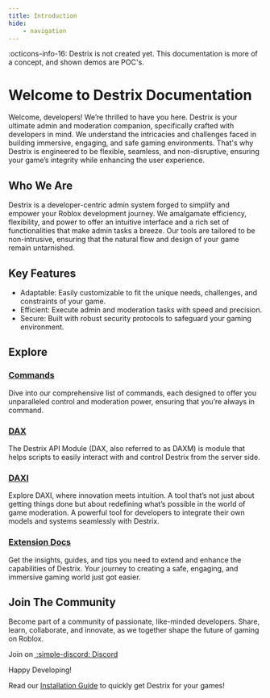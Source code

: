 ```yaml
---
title: Introduction
hide:
    - navigation
---
```

:octicons-info-16: Destrix is not created yet. This documentation is more of a concept, and shown demos are POC's.

# Welcome to Destrix Documentation

Welcome, developers! We’re thrilled to have you here. Destrix is your ultimate admin and moderation companion, specifically crafted with developers in mind. We understand the intricacies and challenges faced in building immersive, engaging, and safe gaming environments. That's why Destrix is engineered to be flexible, seamless, and non-disruptive, ensuring your game’s integrity while enhancing the user experience.

## Who We Are

Destrix is a developer-centric admin system forged to simplify and empower your Roblox development journey. We amalgamate efficiency, flexibility, and power to offer an intuitive interface and a rich set of functionalities that make admin tasks a breeze. Our tools are tailored to be non-intrusive, ensuring that the natural flow and design of your game remain untarnished.

## Key Features
* Adaptable: Easily customizable to fit the unique needs, challenges, and constraints of your game.
* Efficient: Execute admin and moderation tasks with speed and precision.
* Secure: Built with robust security protocols to safeguard your gaming environment.

## Explore

### [Commands](https://roblox.com)
Dive into our comprehensive list of commands, each designed to offer you unparalleled control and moderation power, ensuring that you’re always in command.

### [DAX](https://roblox.com)
The Destrix API Module (DAX, also referred to as DAXM) is module that helps scripts to easily interact with and control Destrix from the server side.

### [DAXI](https://roblox.com)
Explore DAXI, where innovation meets intuition. A tool that’s not just about getting things done but about redefining what’s possible in the world of game moderation. A powerful tool for developers to integrate their own models and systems seamlessly with Destrix.

### [Extension Docs](https://roblox.com)
Get the insights, guides, and tips you need to extend and enhance the capabilities of Destrix. Your journey to creating a safe, engaging, and immersive gaming world just got easier.

## Join The Community
Become part of a community of passionate, like-minded developers. Share, learn, collaborate, and innovate, as we together shape the future of gaming on Roblox.

Join on&thinsp;[ :simple-discord: Discord](https://destrix.app?to=discord)

Happy Developing!

Read our [Installation Guide](/Getting_Started) to quickly get Destrix for your games!
